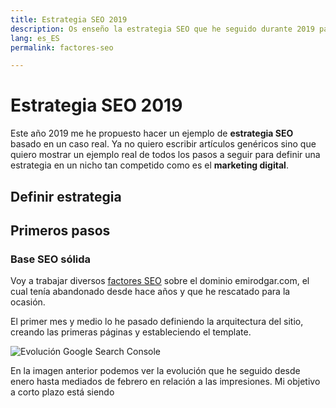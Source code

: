 ```yaml
---
title: Estrategia SEO 2019
description: Os enseño la estrategia SEO que he seguido durante 2019 para posicionarme
lang: es_ES
permalink: factores-seo

---
```


# Estrategia SEO 2019

Este año 2019 me he propuesto hacer un ejemplo de **estrategia SEO** basado en un caso real. Ya no quiero escribir artículos genéricos sino que quiero mostrar un ejemplo real de todos los pasos a seguir para definir una estrategia en un nicho tan competido como es el **marketing digital**.

## Definir estrategia

## Primeros pasos

### Base SEO sólida

Voy a trabajar diversos [factores SEO](factores-se) sobre el dominio emirodgar.com, el cual tenía abandonado desde hace años y que he rescatado para la ocasión.

El primer mes y medio lo he pasado definiendo la arquitectura del sitio, creando las primeras páginas y estableciendo el template.

![Evolución Google Search Console](https://i.imgur.com/MVStSCU.png)

En la imagen anterior podemos ver la evolución que he seguido desde enero hasta mediados de febrero en relación a las impresiones.
Mi objetivo a corto plazo está siendo 


<!--stackedit_data:
eyJoaXN0b3J5IjpbLTYzODEzMjA0OCwtMTY2NjU1NzY0MF19
-->